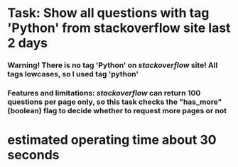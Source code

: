 # Task: Show all questions with tag 'Python' from stackoverflow site last 2 days 

### Warning! There is no tag 'Python' on *stackoverflow* site! All tags lowcases, so I used tag 'python'  

### Features and limitations: *stackoverflow* can return 100 questions per page only, so this task checks the "has_more" (boolean) flag to decide whether to request more pages or not



# estimated operating time about 30 seconds